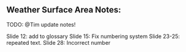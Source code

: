 ## Weather Surface Area Notes:

TODO: @Tim update notes!

Slide 12: add to glossary
Slide 15: Fix numbering system
Slide 23-25: repeated text.
Slide 28: Incorrect number
